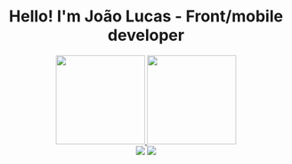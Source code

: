 <div>
  
  <h1 align="center">
  Hello! I'm João Lucas - Front/mobile developer  </h1>
  

 
</div>

<div align="center">
  <a href="https://github.com/lucasjoao03">
  <img height="160em" src="https://github-readme-stats.vercel.app/api?username=lucasjoao03&show_icons=true&theme=dracula&include_all_commits=true&count_private=true"/>
  <img height="160em" src="https://github-readme-stats.vercel.app/api/top-langs/?username=lucasjoao03&layout=compact&langs_count=7&theme=dracula"/>
  </a>
</div>



<div align="center">
  <a href="https://www.linkedin.com/in/joaolucas03/" target="_blank"><img src="https://img.shields.io/badge/-LinkedIn-%230077B5?style=for-the-badge&logo=linkedin&logoColor=white" target="_blank"></a>
  <a href="mailto:joaolucascgbarbosa878@gmail.com"><img src="https://img.shields.io/badge/-Gmail-%23333?style=for-the-badge&logo=gmail&logoColor=pink" target="_blank"></a>
</div>


